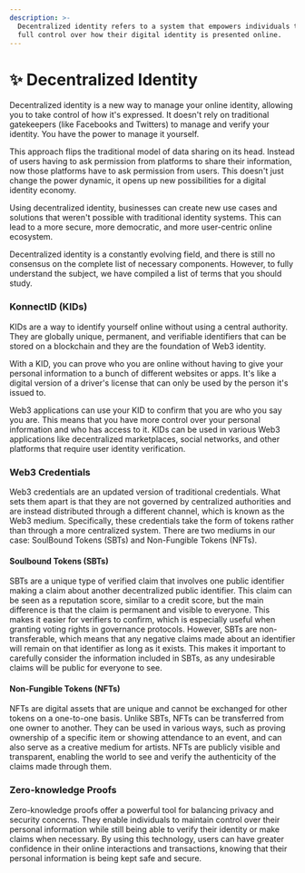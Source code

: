 ```yaml
---
description: >-
  Decentralized identity refers to a system that empowers individuals to have
  full control over how their digital identity is presented online.
---
```


# ✨ Decentralized Identity

Decentralized identity is a new way to manage your online identity, allowing you to take control of how it's expressed. It doesn't rely on traditional gatekeepers (like Facebooks and Twitters) to manage and verify your identity. You have the power to manage it yourself.

This approach flips the traditional model of data sharing on its head. Instead of users having to ask permission from platforms to share their information, now those platforms have to ask permission from users. This doesn't just change the power dynamic, it opens up new possibilities for a digital identity economy.

Using decentralized identity, businesses can create new use cases and solutions that weren't possible with traditional identity systems. This can lead to a more secure, more democratic, and more user-centric online ecosystem.

Decentralized identity is a constantly evolving field, and there is still no consensus on the complete list of necessary components. However, to fully understand the subject, we have compiled a list of terms that you should study.

### KonnectID (KIDs)

KIDs are a way to identify yourself online without using a central authority. They are globally unique, permanent, and verifiable identifiers that can be stored on a blockchain and they are the foundation of Web3 identity.

With a KID, you can prove who you are online without having to give your personal information to a bunch of different websites or apps. It's like a digital version of a driver's license that can only be used by the person it's issued to.

Web3 applications can use your KID to confirm that you are who you say you are. This means that you have more control over your personal information and who has access to it. KIDs can be used in various Web3 applications like decentralized marketplaces, social networks, and other platforms that require user identity verification.

### Web3 Credentials

Web3 credentials are an updated version of traditional credentials. What sets them apart is that they are not governed by centralized authorities and are instead distributed through a different channel, which is known as the Web3 medium. Specifically, these credentials take the form of tokens rather than through a more centralized system. There are two mediums in our case: SoulBound Tokens (SBTs) and Non-Fungible Tokens (NFTs).

#### **Soulbound Tokens (SBTs)**

SBTs are a unique type of verified claim that involves one public identifier making a claim about another decentralized public identifier. This claim can be seen as a reputation score, similar to a credit score, but the main difference is that the claim is permanent and visible to everyone. This makes it easier for verifiers to confirm, which is especially useful when granting voting rights in governance protocols. However, SBTs are non-transferable, which means that any negative claims made about an identifier will remain on that identifier as long as it exists. This makes it important to carefully consider the information included in SBTs, as any undesirable claims will be public for everyone to see.

#### Non-Fungible Tokens (NFTs)

NFTs are digital assets that are unique and cannot be exchanged for other tokens on a one-to-one basis. Unlike SBTs, NFTs can be transferred from one owner to another. They can be used in various ways, such as proving ownership of a specific item or showing attendance to an event, and can also serve as a creative medium for artists. NFTs are publicly visible and transparent, enabling the world to see and verify the authenticity of the claims made through them.

### Zero-knowledge Proofs

Zero-knowledge proofs offer a powerful tool for balancing privacy and security concerns. They enable individuals to maintain control over their personal information while still being able to verify their identity or make claims when necessary. By using this technology, users can have greater confidence in their online interactions and transactions, knowing that their personal information is being kept safe and secure.


